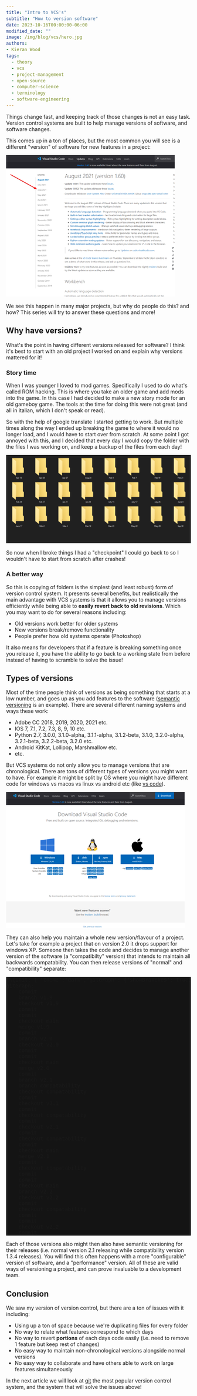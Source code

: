 ```yaml
---
title: "Intro to VCS's"
subtitle: "How to version software"
date: 2023-10-16T00:00:00-06:00
modified_date: ""
image: /img/blog/vcs/hero.jpg
authors: 
- Kieran Wood
tags:
  - theory
  - vcs
  - project-management
  - open-source
  - computer-science
  - terminology
  - software-engineering
---
```


Things change fast, and keeping track of those changes is not an easy task. Version control systems are built to help manage versions of software, and software changes. 

This comes up in a ton of places, but the most common you will see is a different "version" of software for new features in a project:

![](/img/blog/vcs/vs-code.png)

We see this happen in many major projects, but why do people do this? and how? This series will try to answer these questions and more!

## Why have versions?

What's the point in having different versions released for software? I think it's best to start with an old project I worked on and explain why versions mattered for it!

### Story time

When I was younger I loved to mod games. Specifically I used to do what's called ROM hacking. This is where you take an older game and add mods into the game. In this case I had decided to make a new story mode for an old gameboy game. The tools at the time for doing this were not great (and all in italian, which I don't speak or read).

So with the help of google translate I started getting to work. But multiple times along the way I ended up breaking the game to where it would no longer load, and I would have to start over from scratch. At some point I got annoyed with this, and I decided that every day I would copy the folder with the files I was working on, and keep a backup of the files from each day!

![](/img/blog/vcs/jank-vcs.png)

So now when I broke things I had a "checkpoint" I could go back to so I wouldn't have to start from scratch after crashes!

### A better way

So this is copying of folders is the simplest (and least robust) form of version control system. It presents several benefits, but realistically the main advantage with VCS systems is that it allows you to manage versions efficiently while being able to **easily revert back to old revisions**. Which you may want to do for several reasons including:

- Old versions work better for older systems
- New versions break/remove functionality
- People prefer how old systems operate (Photoshop)

It also means for developers that if a feature is breaking something once you release it, you have the ability to go back to a working state from before instead of having to scramble to solve the issue!

## Types of versions

Most of the time people think of versions as being something that starts at a low number, and goes up as you add features to the software ([semantic versioning](https://semver.org/) is an example). There are several different naming systems and ways these work:

- Adobe CC 2018, 2019, 2020, 2021 etc.
- IOS 7, 7.1, 7.2, 7.3, 8, 9, 10 etc.
- Python 2.7, 3.0.0, 3.1.0-alpha, 3.1.1-alpha, 3.1.2-beta, 3.1.0, 3.2.0-alpha, 3.2.1-beta, 3.2.2-beta, 3.2.0 etc.
- Android KitKat, Lollipop, Marshmallow etc.
- etc.

But VCS systems do not only allow you to manage versions that are chronological. There are tons of different types of versions you might want to have. For example it might be split by OS where you might have different code for windows vs macos vs linux vs android etc (like [vs code](https://code.visualstudio.com/Download)). 

![](/img/blog/vcs/vs-code-platforms.png)

They can also help you maintain a whole new version/flavour of a project. Let's take for example a project that on version 2.0 it drops support for windows XP. Someone then takes the code and decides to manage another version of the software (a "compatibilty" version) that intends to maintain all backwards compatability. You can then release versions of "normal" and "compatibility" separate:

<pre class="mermaid" style="background: #141414">
%%{init: { 'theme':'dark','gitGraph': {'showBranches': true,'showCommitLabel': false}} }%%
gitGraph:
    commit
    branch v1.9
    checkout v1.9
    commit
    commit
    checkout main
    merge v1.9
    commit
    branch v2.0
    checkout v2.0
    commit
    commit
    checkout main
    merge v2.0
    commit
    branch v2.1
    branch compatability
    checkout compatability
    commit
    checkout v2.1
    commit
    checkout compatability
    commit
    checkout v2.1
    commit
    checkout compatability
    commit
    checkout main
    merge v2.1
    commit
    checkout compatability
    commit
    commit
    checkout main
    branch v2.2
    checkout v2.2
    commit
    checkout compatability
    commit
    commit
    checkout v2.2
    commit
</pre>

Each of those versions also might then also have semantic versioning for their releases (i.e. normal version 2.1 releasing while compatibility version 1.3.4 releases). You will find this often happens with a more "configurable" version of software, and a "performance" version. All of these are valid ways of versioning a project, and can prove invaluable to a development team.

## Conclusion

We saw my version of version control, but there are a ton of issues with it including:

- Using up a ton of space because we're duplicating files for every folder
- No way to relate what features correspond to which days
- No way to revert **portions** of each days code easily (i.e. need to remove 1 feature but keep rest of changes)
- No easy way to maintain non-chronological versions alongside normal versions
- No easy way to collaborate and have others able to work on large features simultaneously


In the next article we will look at [git](https://git-scm.com) the most popular version control system, and the system that will solve the issues above!
